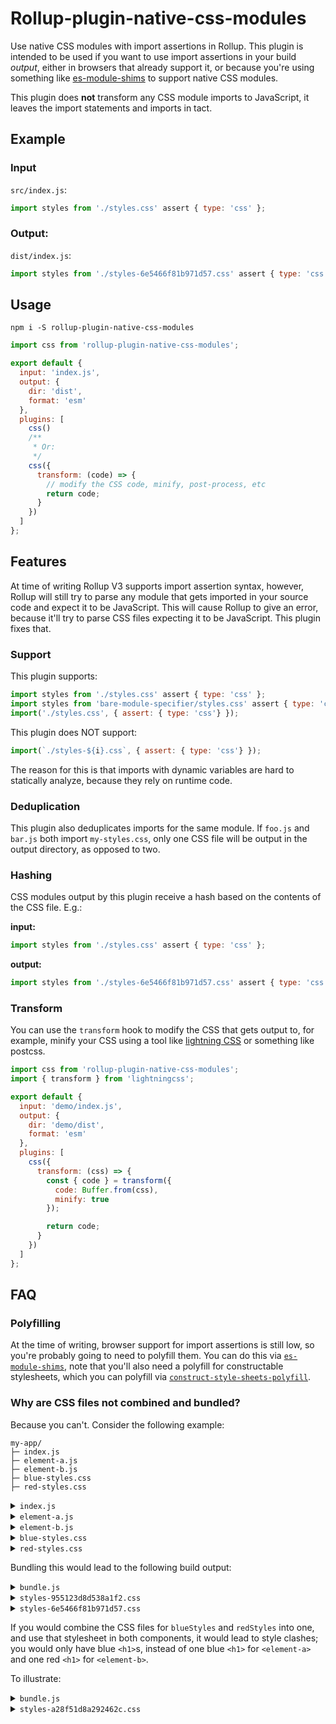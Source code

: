 # Rollup-plugin-native-css-modules

Use native CSS modules with import assertions in Rollup. This plugin is intended to be used if you want to use import assertions in your build _output_, either in browsers that already support it, or because you're using something like [es-module-shims](https://github.com/guybedford/es-module-shims) to support native CSS modules. 

This plugin does **not** transform any CSS module imports to JavaScript, it leaves the import statements and imports in tact.

## Example
### Input

`src/index.js`:
```js
import styles from './styles.css' assert { type: 'css' };
```

### Output:

`dist/index.js`:
```js
import styles from './styles-6e5466f81b971d57.css' assert { type: 'css' };
```

## Usage

```
npm i -S rollup-plugin-native-css-modules
```

```js
import css from 'rollup-plugin-native-css-modules';

export default {
  input: 'index.js',
  output: {
    dir: 'dist',
    format: 'esm'
  },
  plugins: [
    css()
    /**
     * Or:
     */
    css({
      transform: (code) => {
        // modify the CSS code, minify, post-process, etc
        return code;
      }
    })
  ]
};
```

## Features

At time of writing Rollup V3 supports import assertion syntax, however, Rollup will still try to parse any module that gets imported in your source code and expect it to be JavaScript. This will cause Rollup to give an error, because it'll try to parse CSS files expecting it to be JavaScript. This plugin fixes that.

### Support

This plugin supports:

```js
import styles from './styles.css' assert { type: 'css' };
import styles from 'bare-module-specifier/styles.css' assert { type: 'css' };
import('./styles.css', { assert: { type: 'css'} });
```

This plugin does NOT support:
```js
import(`./styles-${i}.css`, { assert: { type: 'css'} });
```

The reason for this is that imports with dynamic variables are hard to statically analyze, because they rely on runtime code.

### Deduplication

This plugin also deduplicates imports for the same module. If `foo.js` and `bar.js` both import `my-styles.css`, only one CSS file will be output in the output directory, as opposed to two.

### Hashing

CSS modules output by this plugin receive a hash based on the contents of the CSS file. E.g.:

**input:**
```js
import styles from './styles.css' assert { type: 'css' };
```

**output:**
```js
import styles from './styles-6e5466f81b971d57.css' assert { type: 'css' };
```

### Transform

You can use the `transform` hook to modify the CSS that gets output to, for example, minify your CSS using a tool like [lightning CSS](https://lightningcss.dev/docs.html) or something like postcss.


```js
import css from 'rollup-plugin-native-css-modules';
import { transform } from 'lightningcss';

export default {
  input: 'demo/index.js',
  output: {
    dir: 'demo/dist',
    format: 'esm'
  },
  plugins: [
    css({
      transform: (css) => {
        const { code } = transform({
          code: Buffer.from(css),
          minify: true
        });

        return code;
      }
    })
  ]
};
```


## FAQ

### Polyfilling

At the time of writing, browser support for import assertions is still low, so you're probably going to need to polyfill them. You can do this via [`es-module-shims`](https://github.com/guybedford/es-module-shims), note that you'll also need a polyfill for constructable stylesheets, which you can polyfill via [`construct-style-sheets-polyfill`](https://www.npmjs.com/package/construct-style-sheets-polyfill).

### Why are CSS files not combined and bundled?

Because you can't. Consider the following example:

```
my-app/
├─ index.js
├─ element-a.js
├─ element-b.js
├─ blue-styles.css
├─ red-styles.css
```

<details>
<summary><code>index.js</code></summary>

```js
import './element-a.js';
import './element-b.js';
```
</details>

<details>
<summary><code>element-a.js</code></summary>

```js
import { LitElement } from 'lit';
import blueStyles from './blue-styles.css' assert { type: 'css' };

class ElementA extends LitElement {
  static styles = [blueStyles];
  render() {
    return html`<h1>blue</h1>`
  }
}
customElements.define('element-a', ElementA);
```
</details>

<details>
<summary><code>element-b.js</code></summary>

```js
import { LitElement } from 'lit';
import redStyles from './red-styles.css' assert { type: 'css' };

class ElementB extends LitElement {
  static styles = [redStyles];
  render() {
    return html`<h1>red</h1>`
  }
}
customElements.define('element-b', ElementB);
```
</details>

<details>
<summary><code>blue-styles.css</code></summary>

```css
h1 {
  color: blue;
}
```
</details>

<details>
<summary><code>red-styles.css</code></summary>

```css
h1 {
  color: red;
}
```
</details>

Bundling this would lead to the following build output:

<details>
<summary><code>bundle.js</code></summary>

```js
import { LitElement } from 'lit';
import redStyles from './styles-955123d8d538a1f2.css' assert { type: 'css' };
import blueStyles from './styles-6e5466f81b971d57.css' assert { type: 'css' };

class ElementB extends LitElement {
  static styles = [redStyles];
  render() {
    return html`<h1>red</h1>`
  }
}
customElements.define('element-b', ElementB);


class ElementA extends LitElement {
  static styles = [blueStyles];
  render() {
    return html`<h1>blue</h1>`
  }
}
customElements.define('element-a', ElementA);
```
</details>

<details>
<summary><code>styles-955123d8d538a1f2.css</code></summary>

```css
h1 {
  color: red;
}
```
</details>

<details>
<summary><code>styles-6e5466f81b971d57.css</code></summary>

```css
h1 {
  color: blue;
}
```
</details>

If you would combine the CSS files for `blueStyles` and `redStyles` into one, and use that stylesheet in both components, it would lead to style clashes; you would only have blue `<h1>`s, instead of one blue `<h1>` for `<element-a>` and one red `<h1>` for `<element-b>`.

To illustrate:

<details>
<summary><code>bundle.js</code></summary>

```js
import { LitElement } from 'lit';
import bundledStyles from './styles-a28f51d8a292462c.css' assert { type: 'css' };

class ElementB extends LitElement {
  static styles = [bundledStyles];
  render() {
    return html`<h1>red</h1>`
  }
}
customElements.define('element-b', ElementB);


class ElementA extends LitElement {
  static styles = [bundledStyles];
  render() {
    return html`<h1>blue</h1>`
  }
}
customElements.define('element-a', ElementA);
```

</details>




<details>
<summary><code>styles-a28f51d8a292462c.css</code></summary>

```css
h1 {
  color: red;
}

h1 {
  color: blue;
}
```

</details>